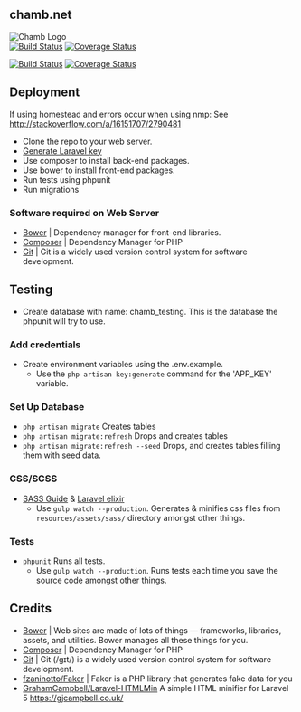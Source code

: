 ## chamb.net 
![Chamb Logo](http://i1341.photobucket.com/albums/o752/rdokollari/16003106_zps4kbvxlru.png "Chamb.Net Logo")  
[![Build Status](https://travis-ci.org/ahk-ch/chamb.net.svg?branch=master)](https://travis-ci.org/ahk-ch/chamb.net) [![Coverage Status](https://coveralls.io/repos/github/ahk-ch/chamb.net/badge.svg?branch=master)](https://coveralls.io/github/ahk-ch/chamb.net?branch=master)


[![Build Status](https://travis-ci.org/ahk-ch/chamb.net.svg?branch=master)](https://travis-ci.org/ahk-ch/chamb.net)
[![Coverage Status](https://coveralls.io/repos/github/ahk-ch/chamb.net/badge.svg?branch=master)](https://coveralls.io/github/ahk-ch/chamb.net?branch=master)

## Deployment
If using homestead and errors occur when using nmp: See http://stackoverflow.com/a/16151707/2790481

- Clone the repo to your web server.
- [Generate Laravel key][laravel_recipes_generate_key]
- Use composer to install back-end packages.
- Use bower to install front-end packages.
- Run tests using phpunit
- Run migrations 

### Software required on Web Server
- [Bower][bower_path] | Dependency manager for front-end libraries.
- [Composer][composer_path] | Dependency Manager for PHP
- [Git][git_path] | Git is a widely used version control system for software development.

## Testing
- Create database with name: chamb_testing. This is the database the phpunit will try to use.

### Add credentials
- Create environment variables using the .env.example. 
    - Use the `php artisan key:generate` command for the 'APP_KEY' variable.

### Set Up Database
- `php artisan migrate` Creates tables
- `php artisan migrate:refresh` Drops and creates tables
- `php artisan migrate:refresh --seed` Drops, and creates tables filling them with seed data.


### CSS/SCSS
- [SASS Guide][sass_guide_path] & [Laravel elixir][laravel_elixir_path]
    - Use `gulp watch --production`. Generates & minifies css files from `resources/assets/sass/` directory amongst other things.
### Tests
- `phpunit` Runs all tests.
    - Use `gulp watch --production`. Runs tests each time you save the source code amongst other things.


## Credits
- [Bower][bower_path] | Web sites are made of lots of things — frameworks, libraries, assets, and utilities. Bower manages all these things for you.
- [Composer][composer_path] | Dependency Manager for PHP
- [Git][git_path] | Git (/ɡɪt/) is a widely used version control system for software development.
- [fzaninotto/Faker][fzaninotto_Faker_path] | Faker is a PHP library that generates fake data for you
- [GrahamCampbell/Laravel-HTMLMin][GrahamCampbell_Laravel_HTMLMin_path] A simple HTML minifier for Laravel 5 https://gjcampbell.co.uk/

[bower_path]: http://bower.io
[composer_path]: https://getcomposer.org/
[git_path]: https://git-scm.com/
[fzaninotto_Faker_path]: https://github.com/fzaninotto/Faker
[laravel_elixir_path]: http://laravel.com/docs/5.1/elixir
[sass_guide_path]: http://sass-lang.com/guide
[GrahamCampbell_Laravel_HTMLMin_path]: https://github.com/GrahamCampbell/Laravel-HTMLMin
[laravel_recipes_generate_key]: http://laravel-recipes.com/recipes/283/generating-a-new-application-key
